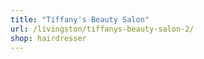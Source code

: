 ```yaml
---
title: "Tiffany's Beauty Salon"
url: /livingston/tiffanys-beauty-salon-2/
shop: hairdresser
---
```


